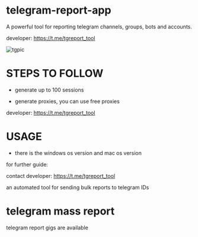 # telegram-report-app
A powerful tool for reporting telegram channels, groups, bots and accounts.

developer: https://t.me/tgreport_tool

![tgpic](https://github.com/user-attachments/assets/ec6dfbe4-5d36-44a9-a6d5-0ec1580136a2)

# STEPS TO FOLLOW
- generate up to 100 sessions

- generate proxies, you can use free proxies

developer:  https://t.me/tgreport_tool

# USAGE
- there is the windows os version and mac os version

for further guide:

contact developer:  https://t.me/tgreport_tool

an automated tool for sending bulk reports to telegram IDs

# telegram mass report
telegram report gigs are available
